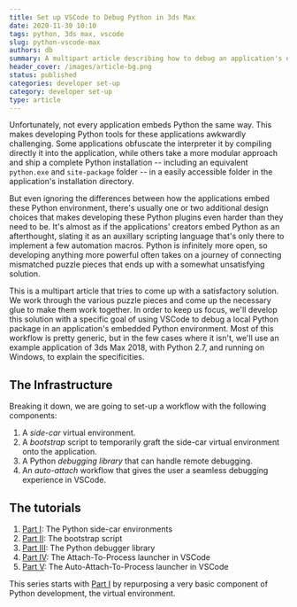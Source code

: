 ```yaml
---
title: Set up VSCode to Debug Python in 3ds Max
date: 2020-11-30 10:10
tags: python, 3ds max, vscode
slug: python-vscode-max
authors: db
summary: A multipart article describing how to debug an application's embedded Python environment.
header_cover: /images/article-bg.png
status: published
categories: developer set-up
category: developer set-up
type: article
---
```


Unfortunately, not every application embeds Python the same way.  This makes developing Python tools for these applications awkwardly challenging.  Some applications obfuscate the interpreter it by compiling directly it into the application, while others take a more modular approach and ship a complete Python installation -- including an equivalent `python.exe` and `site-package` folder -- in a easily accessible folder in the application's installation directory.

But even ignoring the differences between how the applications embed these Python environment, there's usually one or two additional design choices that makes developing these Python plugins even harder than they need to be. It's almost as if the applications' creators embed Python as an afterthought, slating it as an auxillary scripting language that's only there to implement a few automation macros.  Python is infinitely more open, so developing anything more powerful often takes on a journey of connecting mismatched puzzle pieces that ends up with a somewhat unsatisfying solution.

This is a multipart article that tries to come up with a satisfactory solution.  We work through the various puzzle pieces and come up the necessary glue to make them work together.  In order to keep us focus, we'll develop this solution with a specific goal of using VSCode to debug a local Python package in an application's embedded Python environment.  Most of this workflow is pretty generic, but in the few cases where it isn't, we'll use an example application of 3ds Max 2018, with Python 2.7, and running on Windows, to explain the specificities.

## The Infrastructure

Breaking it down, we are going to set-up a workflow with the following components:

1. A *side-car* virtual environment.
2. A *bootstrap* script to temporarily graft the side-car virtual environment onto the application.
3. A Python *debugging library* that can handle remote debugging.
4. An *auto-attach* workflow that gives the user a seamless debugging experience in VSCode.

## The tutorials

1. [Part I]: The Python side-car environments
2. [Part II]: The bootstrap script
3. [Part III]: The Python debugger library
4. [Part IV]:  The Attach-To-Process launcher in VSCode
5. [Part V]: The Auto-Attach-To-Process launcher in VSCode

This series starts with [Part I] by repurposing a very basic component of Python development, the virtual environment.

[part i]: {filename}../2020-12-01-python-vscode-and-max-1/note.md
[part ii]: {filename}../2020-12-03-python-vscode-and-max-2/note.md
[part iii]: {filename}../2020-12-05-python-vscode-and-max-3/note.md
[part iv]: {filename}../2020-12-07-python-vscode-and-max-4/note.md
[part v]: {filename}../2020-12-09-python-vscode-and-max-5/note.md
